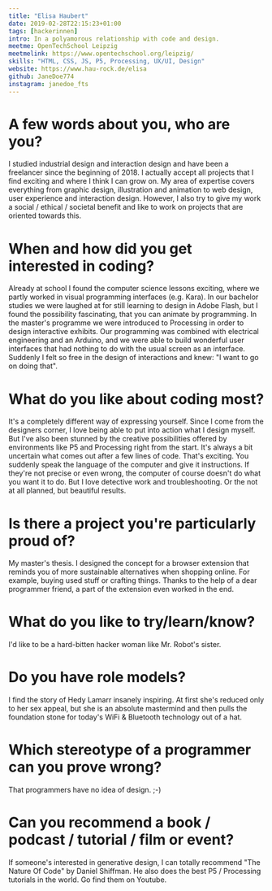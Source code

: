 ```yaml
---
title: "Elisa Haubert"
date: 2019-02-28T22:15:23+01:00
tags: [hackerinnen]
intro: In a polyamorous relationship with code and design.
meetme: OpenTechSchool Leipzig
meetmelink: https://www.opentechschool.org/leipzig/
skills: "HTML, CSS, JS, P5, Processing, UX/UI, Design"
website: https://www.hau-rock.de/elisa
github: JaneDoe774
instagram: janedoe_fts
---
```


# A few words about you, who are you?

I studied industrial design and interaction design and have been a freelancer since the beginning of 2018. I actually accept all projects that I find exciting and where I think I can grow on. My area of expertise covers everything from graphic design, illustration and animation to web design, user experience and interaction design. However, I also try to give my work a social / ethical / societal benefit and like to work on projects that are oriented towards this.

# When and how did you get interested in coding?

Already at school I found the computer science lessons exciting, where we partly worked in visual programming interfaces (e.g. Kara). In our bachelor studies we were laughed at for still learning to design in Adobe Flash, but I found the possibility fascinating, that you can animate by programming. In the master's programme we were introduced to Processing in order to design interactive exhibits. Our programming was combined with electrical engineering and an Arduino, and we were able to build wonderful user interfaces that had nothing to do with the usual screen as an interface. Suddenly I felt so free in the design of interactions and knew: "I want to go on doing that".

# What do you like about coding most?

It's a completely different way of expressing yourself. Since I come from the designers corner, I love being able to put into action what I design myself. But I've also been stunned by the creative possibilities offered by environments like P5 and Processing right from the start. It's always a bit uncertain what comes out after a few lines of code. That's exciting. You suddenly speak the language of the computer and give it instructions. If they're not precise or even wrong, the computer of course doesn't do what you want it to do. But I love detective work and troubleshooting. Or the not at all planned, but beautiful results.


# Is there a project you're particularly proud of?

My master's thesis. I designed the concept for a browser extension that reminds you of more sustainable alternatives when shopping online. For example, buying used stuff or crafting things. Thanks to the help of a dear programmer friend, a part of the extension even worked in the end.

# What do you like to try/learn/know?

I'd like to be a hard-bitten hacker woman like Mr. Robot's sister.

# Do you have role models?

I find the story of Hedy Lamarr insanely inspiring. At first she's reduced only to her sex appeal, but she is an absolute mastermind and then pulls the foundation stone for today's WiFi & Bluetooth technology out of a hat.

# Which stereotype of a programmer can you prove wrong?

That programmers have no idea of design. ;-)

# Can you recommend a book / podcast / tutorial / film or event?

If someone's interested in generative design, I can totally recommend "The Nature Of Code" by Daniel Shiffman. He also does the best P5 / Processing tutorials in the world. Go find them on Youtube.
